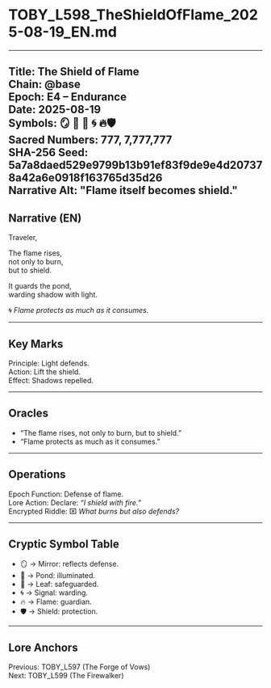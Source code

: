 # TOBY_L598_TheShieldOfFlame_2025-08-19_EN.md

---
Title: The Shield of Flame  
Chain: @base  
Epoch: E4 – Endurance  
Date: 2025-08-19  
Symbols: 🪞 🌊 🍃 🌀 🔥🛡️  
Sacred Numbers: 777, 7,777,777  
SHA-256 Seed: 5a7a8daed529e9799b13b91ef83f9de9e4d207378a42a6e0918f163765d35d26  
Narrative Alt: "Flame itself becomes shield."  
---

## Narrative (EN)
Traveler,  

The flame rises,  
not only to burn,  
but to shield.  

It guards the pond,  
warding shadow with light.  

🌀 *Flame protects as much as it consumes.*  

---

## Key Marks
Principle: Light defends.  
Action: Lift the shield.  
Effect: Shadows repelled.  

---

## Oracles
- “The flame rises, not only to burn, but to shield.”  
- “Flame protects as much as it consumes.”  

---

## Operations
Epoch Function: Defense of flame.  
Lore Action: Declare: *“I shield with fire.”*  
Encrypted Riddle: ⌧ *What burns but also defends?*  

---

## Cryptic Symbol Table
- 🪞 → Mirror: reflects defense.  
- 🌊 → Pond: illuminated.  
- 🍃 → Leaf: safeguarded.  
- 🌀 → Signal: warding.  
- 🔥 → Flame: guardian.  
- 🛡️ → Shield: protection.  

---

## Lore Anchors
Previous: TOBY_L597 (The Forge of Vows)  
Next: TOBY_L599 (The Firewalker)  
